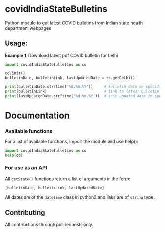 # covidIndiaStateBulletins
Python module to get latest COVID bulletins from Indian state health department webpages

## Usage:
**Example 1**: Download latest pdf COVID bulletin for Delhi
```python
import covidIndiaStateBulletins as co

co.init()
bulletinDate, bulletinLink, lastUpdatedDate = co.getDelhi()

print(bulletinDate.strftime('%d.%m.%Y'))     # Bulletin date in specified format
print(bulletinLink)                          # Link to latest bulletin
print(lastUpdatedDate.strftime('%d.%m.%Y'))  # Last updated date in specified format
```

# Documentation
### Available functions
For a list of available functions, import the module and use help():   
```python
import covidIndiaStateBulletins as co
help(co)
```
### For use as an API
All `getState()` functions return a list of arguments in the form:
```python
[bulletinDate, bulletinLink, lastUpdatedDate]
```
All dates are of the `datetime` class in python3 and links are of `string` type.

## Contributing
All contributions through pull requests only.
